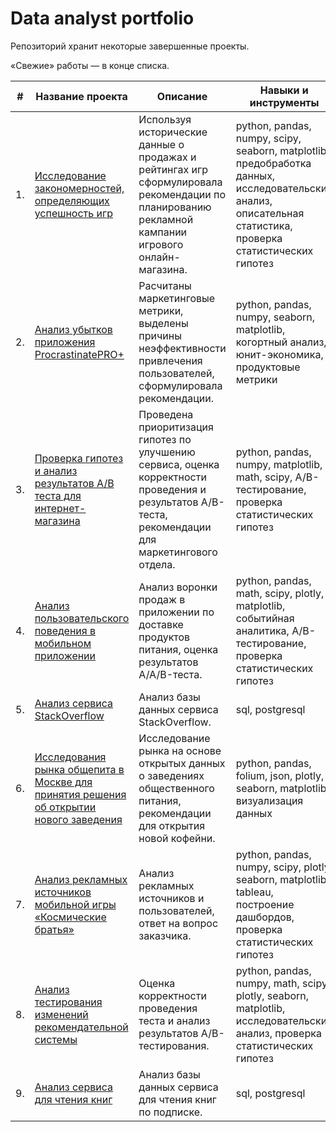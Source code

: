 # Data analyst portfolio
Репозиторий хранит некоторые завершенные проекты.

«Свежие» работы — в конце списка.

| #    | Название проекта                | Описание                                                     | Навыки и инструменты                                                         |
| ---- | ------------------------------------------------------------ | ------------------------------------------------------------ | ------------------------------------------------------------ |
| 1.   | [Исследование закономерностей, определяющих успешность игр](https://github.com/Hisoka-Ren/Portfolio/tree/main/Strimchik%20online%20store) | Используя исторические данные о продажах и рейтингах игр сформулировала рекомендации по планированию рекламной кампании игрового онлайн-магазина. | python, pandas, numpy, scipy, seaborn, matplotlib, предобработка данных, исследовательский анализ, описательная статистика, проверка статистических гипотез       |
| 2.   | [Анализ убытков приложения ProcrastinatePRO+](https://github.com/Hisoka-Ren/Portfolio/tree/main/App%20Procrastinate%20Pro%2B) | Расчитаны маркетинговые метрики, выделены причины неэффективности привлечения пользователей, сформулировала рекомендации. | python, pandas, numpy, seaborn, matplotlib, когортный анализ, юнит-экономика, продуктовые метрики |
| 3.   | [Проверка гипотез и анализ результатов A/B теста для интернет-магазина](https://github.com/Hisoka-Ren/Portfolio/tree/main/Online%20store%20analytics) | Проведена приоритизация гипотез по улучшению сервиса, оценка корректности проведения и результатов A/B-теста, рекомендации для маркетингового отдела.            | python, pandas, numpy, matplotlib, math, scipy, A/B-тестирование, проверка статистических гипотез |
| 4.   | [Анализ пользовательского поведения в мобильном приложении](https://github.com/Hisoka-Ren/Portfolio/tree/main/Startup%20food%20sales) | Анализ воронки продаж в приложении по доставке продуктов питания, оценка результатов A/A/B-теста.            | python, pandas, math, scipy, plotly, matplotlib, событийная аналитика, A/B-тестирование, проверка статистических гипотез |
| 5.   | [Анализ сервиса StackOverflow](https://github.com/Hisoka-Ren/Yandex_Practicum_DA_project/tree/main/Question%20service%20analysis) | Анализ базы данных сервиса StackOverflow.            | sql, postgresql |
| 6.   | [Исследования рынка общепита в Москве для принятия решения об открытии нового заведения](https://github.com/Hisoka-Ren/Portfolio/tree/main/Catering%20in%20Moscow) | Исследование рынка на основе открытых данных о заведениях общественного питания, рекомендации для открытия новой кофейни.            | python, pandas, folium, json, plotly, seaborn, matplotlib, визуализация данных |
| 7.   | [Анализ рекламных источников мобильной игры «Космические братья»](https://github.com/Hisoka-Ren/Yandex_Practicum_DA_project/tree/main/Game%20“Space%20Brothers”) | Анализ рекламных источников и пользователей, ответ на вопрос заказчика.            | python, pandas, numpy, scipy, plotly, seaborn, matplotlib, tableau, построение дашбордов, проверка статистических гипотез |
| 8.   | [Анализ тестирования изменений рекомендательной системы](https://github.com/Hisoka-Ren/Yandex_Practicum_DA_project/tree/main/AB%20test%20recommendation%20system) | Оценка корректности проведения теста и анализ результатов A/B-тестирования.            | python, pandas, numpy, math, scipy, plotly, seaborn, matplotlib, исследовательский анализ, проверка статистических гипотез |
| 9.   | [Анализ сервиса для чтения книг](https://github.com/Hisoka-Ren/Yandex_Practicum_DA_project/tree/main/Book%20reading%20service) | Анализ базы данных сервиса для чтения книг по подписке.            | sql, postgresql |
